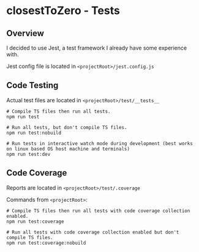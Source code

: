 # closestToZero - Tests

 
 ## Overview
 
 I decided to use Jest, a test framework I already have some experience with.
 
 Jest config file is located in `<projectRoot>/jest.config.js`
 
 ## Code Testing
 
 Actual test files are located in `<projectRoot>/test/__tests__`
 
 ```shell script
# Compile TS files then run all tests.
 npm run test

# Run all tests, but don't compile TS files.
 npm run test:nobuild

# Run tests in interactive watch mode during development (best works on linux based OS host machine and terminals)
 npm run test:dev
 ```

 
 ## Code Coverage
 
Reports are located in `<projectRoot>/test/.coverage`

Commands from `<projectRoot>`:
```shell script
# Compile TS files then run all tests with code coverage collection enabled. 
npm run test:coverage

# Run all tests with code coverage collection enabled but don't compile TS files.
npm run test:coverage:nobuild
```
 
